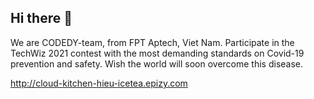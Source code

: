 ## Hi there 👋

We are CODEDY-team, from FPT Aptech, Viet Nam.
Participate in the TechWiz 2021 contest with the most demanding standards on Covid-19 prevention and safety. Wish the world will soon overcome this disease.

http://cloud-kitchen-hieu-icetea.epizy.com

<!--

**Here are some ideas to get you started:**

🙋‍♀️ A short introduction - what is your organization all about?
🌈 Contribution guidelines - how can the community get involved?
👩‍💻 Useful resources - where can the community find your docs? Is there anything else the community should know?
🍿 Fun facts - what does your team eat for breakfast?
🧙 Remember, you can do mighty things with the power of [Markdown](https://docs.github.com/github/writing-on-github/getting-started-with-writing-and-formatting-on-github/basic-writing-and-formatting-syntax)
-->
